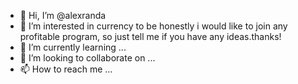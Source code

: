 - 👋 Hi, I’m @alexranda
- 👀 I’m interested in currency
to be honestly i would like to join any profitable program, so just tell me if you have any ideas.thanks!
- 🌱 I’m currently learning ...
- 💞️ I’m looking to collaborate on ...
- 📫 How to reach me ...

<!---
alexranda/alexranda is a ✨ special ✨ repository because its `README.md` (this file) appears on your GitHub profile.
You can click the Preview link to take a look at your changes.
--->
